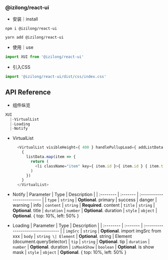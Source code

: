 ### @izilong/react-ui

- 安装｜install
```shell
npm i @izilong/react-ui
```
```shell
yarn add @izilong/react-ui
```

- 使用｜use
```js
import XUI from '@izilong/react-ui'
```
- 引入CSS
```js
import '@izilong/react-ui/dist/css/index.css'
```

## API Reference


- 组件纵览
```js
XUI
  |-VirtualList
  |-Loading
  |-Notify
```

- VirtualList
  ```js
    <VirtualList visibleHeight={ 400 } handlePullupLoad={ addListData }>
      {
        listData.map(item => {
          return (
            <li className="item" key={ item.id }>{ item.id } { item.text }</li>
          )
        })
      }
    </VirtualList>
  ```


- Notify
  | Parameter | Type     | Description                |
  | :-------- | :------- | :------------------------- |
  | `type` | `string` | **Optional**. primary \| success \| danger \| warning \| info
  | `content` | `string` | **Required**. content
  | `title` | `string` | **Optional**. title
  | `duration` | `number` | **Optional**. duration
  | `style` | `object` | **Optional**. { top: 10%, left: 50% }



- Loading
  | Parameter | Type     | Description                       |
  | :-------- | :------- | :-------------------------------- |
  | `imgSrc` | `string` | **Optional**. import imgSrc from xxx
  | `body` | `string \| Element` | **Optional**. string \| Element (document.querySelector)
  | `tip` | `string` | **Optional**. tip
  | `duration` | `number` | **Optional**. duration
  | `isMaskShow` | `boolean` | **Optional**. is show mask
  | `style` | `object` | **Optional**. { top: 10%, left: 50% }
